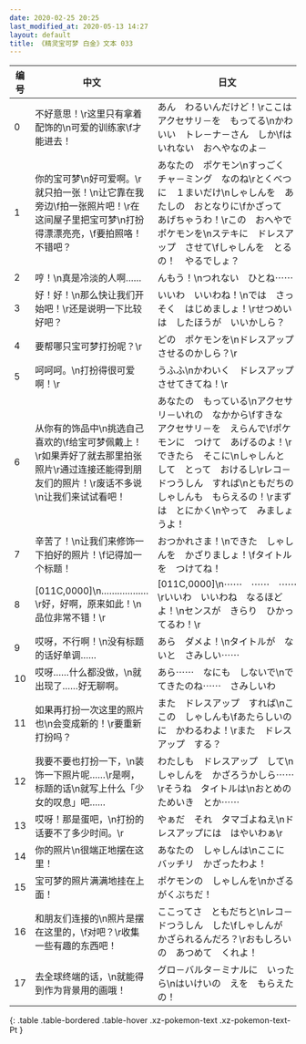 ```yaml
---
date: 2020-02-25 20:25
last_modified_at: 2020-05-13 14:27
layout: default
title: 《精灵宝可梦 白金》文本 033
---
```

| 编号 | 中文 | 日文 |
| ---- | ---- | ---- |
| 0 | 不好意思！\r这里只有拿着配饰的\n可爱的训练家\f才能进去！ | あん　わるいんだけど！\rここは　アクセサリ－を　もってる\nかわいい　トレ－ナ－さん　しか\fはいれない　おへやなのよ－ |
| 1 | 你的宝可梦\n好可爱啊。\r就只拍一张！\n让它靠在我旁边\f拍一张照片吧！\r在这间屋子里把宝可梦\n打扮得漂漂亮亮，\f要拍照咯！不错吧？ | あなたの　ポケモン\nすっごく　チャ－ミング　なのね\rとくべつに　１まいだけ\nしゃしんを　あたしの　おとなりに\fかざって　あげちゃうわ！\rこの　おへやで　ポケモンを\nステキに　ドレスアップ　させて\fしゃしんを　とるの！　やるでしょ？ |
| 2 | 哼！\n真是冷淡的人啊…… | んもう！\nつれない　ひとね⋯⋯ |
| 3 | 好！好！\n那么快让我们开始吧！\r还是说明一下比较好吧？ | いいわ　いいわね！\nでは　さっそく　はじめましょ！\rせつめいは　したほうが　いいかしら？ |
| 4 | 要帮哪只宝可梦打扮呢？\r | どの　ポケモンを\nドレスアップ　させるのかしら？\r |
| 5 | 呵呵呵。\n打扮得很可爱啊！\r | うふふ\nかわいく　ドレスアップ　させてきてね！\r |
| 6 | 从你有的饰品中\n挑选自己喜欢的\f给宝可梦佩戴上！\r如果弄好了就去那里拍张照片\r通过连接还能得到朋友们的照片！\r废话不多说\n让我们来试试看吧！ | あなたの　もっている\nアクセサリ－いれの　なかから\fすきな　アクセサリ－を　えらんで\fポケモンに　つけて　あげるのよ！\rできたら　そこに\nしゃしんと　して　とって　おけるし\rレコ－ドつうしん　すれば\nともだちの　しゃしんも　もらえるの！\rまずは　とにかく\nやって　みましょうよ！ |
| 7 | 辛苦了！\n让我们来修饰一下拍好的照片！\f记得加一个标题！ | おつかれさま！\nできた　しゃしんを　かざりましょ！\fタイトルを　つけてね！ |
| 8 | [011C,0000]\n………………\r好，好啊，原来如此！\n品位非常不错！\r | [011C,0000]\n⋯⋯　⋯⋯　⋯⋯\rいいわ　いいわね　なるほどよ！\nセンスが　きらり　ひかってるわ！\r |
| 9 | 哎呀，不行啊！\n没有标题的话好单调…… | あら　ダメよ！\nタイトルが　ないと　さみしい⋯⋯ |
| 10 | 哎呀……什么都没做，\n就出现了……好无聊啊。 | あら⋯⋯　なにも　しないで\nでてきたのね⋯⋯　さみしいわ |
| 11 | 如果再打扮一次这里的照片也\n会变成新的！\r要重新打扮吗？ | また　ドレスアップ　すれば\nここの　しゃしんも\fあたらしいのに　かわるわよ！\rまた　ドレスアップ　する？ |
| 12 | 我要不要也打扮一下，\n装饰一下照片呢……\r是啊，标题的话\n就写上什么「少女的叹息」吧…… | わたしも　ドレスアップ　して\nしゃしんを　かざろうかしら⋯⋯\rそうね　タイトルは\nおとめのためいき　とか⋯⋯ |
| 13 | 哎呀！那是蛋吧，\n打扮的话要不了多少时间。\r | やぁだ　それ　タマゴよねえ\nドレスアップには　はやいわぁ\r |
| 14 | 你的照片\n很端正地摆在这里！ | あなたの　しゃしんは\nここに　バッチリ　かざったわよ！ |
| 15 | 宝可梦的照片满满地挂在上面！ | ポケモンの　しゃしんを\nかざる　がくぶちだ！ |
| 16 | 和朋友们连接的\n照片是摆在这里的，\f对吧？\r收集一些有趣的东西吧！ | ここってさ　ともだちと\nレコ－ドつうしん　した\fしゃしんが　かざられるんだろ？\rおもしろいの　あつめて　くれよ！ |
| 17 | 去全球终端的话，\n就能得到作为背景用的画哦！ | グロ－バルタ－ミナルに　いったら\nはいけいの　えを　もらえたの！ |
{: .table .table-bordered .table-hover .xz-pokemon-text .xz-pokemon-text-Pt }